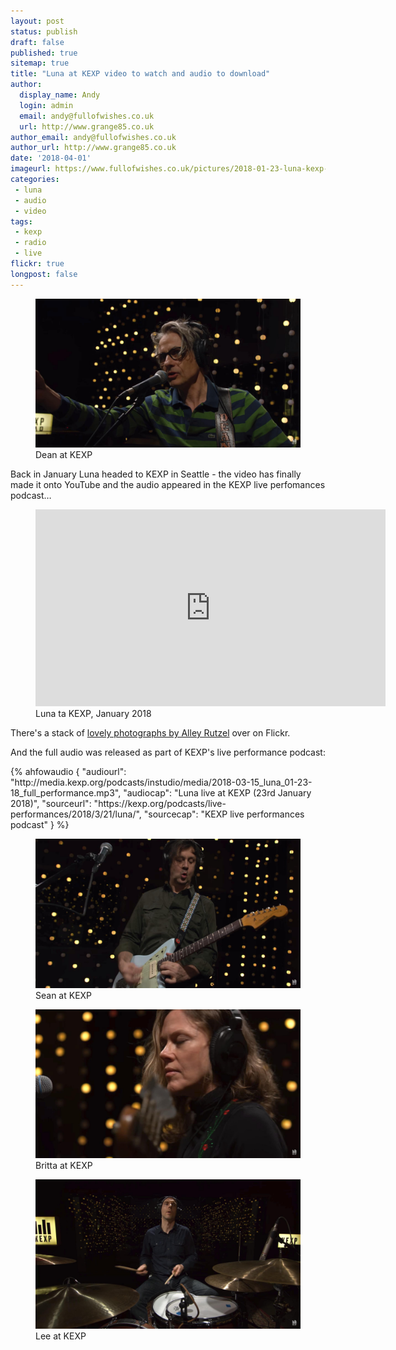 ```yaml
---
layout: post
status: publish
draft: false
published: true
sitemap: true
title: "Luna at KEXP video to watch and audio to download"
author:
  display_name: Andy
  login: admin
  email: andy@fullofwishes.co.uk
  url: http://www.grange85.co.uk
author_email: andy@fullofwishes.co.uk
author_url: http://www.grange85.co.uk
date: '2018-04-01'
imageurl: https://www.fullofwishes.co.uk/pictures/2018-01-23-luna-kexp-01.jpg
categories:
 - luna
 - audio
 - video
tags:
 - kexp
 - radio
 - live
flickr: true
longpost: false
---
```

<figure class="caption aligncenter"><img src="/images/2018-01-23-luna-kexp-01.jpg" alt="Dean at KEXP" /><figcaption class="caption-text">Dean at KEXP</figcaption></figure>


<p class="lead">Back in January Luna headed to KEXP in Seattle - the video has finally made it onto YouTube and the audio appeared in the KEXP live perfomances podcast&hellip;</p>

<figure class="caption aligncenter"><iframe width="560" height="315" src="https://www.youtube-nocookie.com/embed/2gx_qoTJXGk" frameborder="0" allowfullscreen></iframe><figcaption class="caption-text">Luna ta KEXP, January 2018</figcaption></figure>


<p>There's a stack of <a href="https://www.flickr.com/photos/kexp/albums/72157691835381944">lovely photographs by Alley Rutzel</a> over on Flickr.</p>


<p>And the full audio was released as part of KEXP's live performance podcast:</p>
 {% ahfowaudio {
  "audiourl": "http://media.kexp.org/podcasts/instudio/media/2018-03-15_luna_01-23-18_full_performance.mp3",
  "audiocap": "Luna live at KEXP (23rd January 2018)",
  "sourceurl": "https://kexp.org/podcasts/live-performances/2018/3/21/luna/",
  "sourcecap": "KEXP live performances podcast"
  } %}

<figure class="caption aligncenter"><img src="/images/2018-01-23-luna-kexp-02.jpg" alt="Sean at KEXP" /><figcaption class="caption-text">Sean at KEXP</figcaption></figure>
<figure class="caption aligncenter"><img src="/images/2018-01-23-luna-kexp-03.jpg" alt="Britta at KEXP" /><figcaption class="caption-text">Britta at KEXP</figcaption></figure>
<figure class="caption aligncenter"><img src="/images/2018-01-23-luna-kexp-04.jpg" alt="Lee at KEXP" /><figcaption class="caption-text">Lee at KEXP</figcaption></figure>


